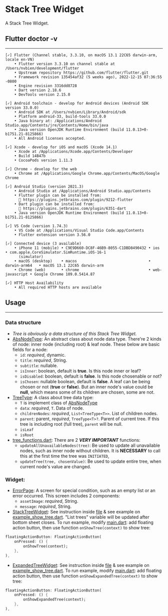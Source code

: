 # Stack Tree Widget

A Stack Tree Widget.

## Flutter doctor -v
-------

```
[✓] Flutter (Channel stable, 3.3.10, on macOS 13.1 22C65 darwin-arm, locale en-VN)
    • Flutter version 3.3.10 on channel stable at /Users/nvbien/development/flutter
    • Upstream repository https://github.com/flutter/flutter.git
    • Framework revision 135454af32 (5 weeks ago), 2022-12-15 07:36:55 -0800
    • Engine revision 3316dd8728
    • Dart version 2.18.6
    • DevTools version 2.15.0

[✓] Android toolchain - develop for Android devices (Android SDK version 33.0.0)
    • Android SDK at /Users/nvbien/Library/Android/sdk
    • Platform android-33, build-tools 33.0.0
    • Java binary at: /Applications/Android Studio.app/Contents/jre/Contents/Home/bin/java
    • Java version OpenJDK Runtime Environment (build 11.0.13+0-b1751.21-8125866)
    • All Android licenses accepted.

[✓] Xcode - develop for iOS and macOS (Xcode 14.1)
    • Xcode at /Applications/Xcode.app/Contents/Developer
    • Build 14B47b
    • CocoaPods version 1.11.3

[✓] Chrome - develop for the web
    • Chrome at /Applications/Google Chrome.app/Contents/MacOS/Google Chrome

[✓] Android Studio (version 2021.3)
    • Android Studio at /Applications/Android Studio.app/Contents
    • Flutter plugin can be installed from:
      🔨 https://plugins.jetbrains.com/plugin/9212-flutter
    • Dart plugin can be installed from:
      🔨 https://plugins.jetbrains.com/plugin/6351-dart
    • Java version OpenJDK Runtime Environment (build 11.0.13+0-b1751.21-8125866)

[✓] VS Code (version 1.74.3)
    • VS Code at /Applications/Visual Studio Code.app/Contents
    • Flutter extension version 3.56.0

[✓] Connected device (3 available)
    • iPhone 11 (mobile) • C9E9D660-DC8F-46B9-8055-C1DBD8490432 • ios            • com.apple.CoreSimulator.SimRuntime.iOS-16-1
      (simulator)
    • macOS (desktop)    • macos                                • darwin-arm64   • macOS 13.1 22C65 darwin-arm
    • Chrome (web)       • chrome                               • web-javascript • Google Chrome 109.0.5414.87

[✓] HTTP Host Availability
    • All required HTTP hosts are available
```

## Usage
-------
### Data structure
- *Tree is obviously a data structure of this Stack Tree Widget.*
- [AbsNodeType](abstract_node_type.dart): An abstract class about node data type. There're 2 kinds of node: inner node (including root) & leaf node. These below are basic fields for a node:
    - `id`: _required_, dynamic.
    - `title`: _required_, String.
    - `subtitle`: nullable.
    - `isInner`:  boolean, default is **true**. Is this node inner or leaf?
    - `isDisabled`:  boolean, default is **false**. Is this node chosenable or not?
    - `isChosen`: nullable boolean, default is **false**. A leaf can be being chosen or not (**true** or **false**). But an inner node's value could be **null**, which means some of its children are chosen, some are not.
- [TreeType<T extends AbsNodeType>](tree_type.dart): A class about tree data type:
    - `T` is implement class of [AbsNodeType](abstract_node_type.dart)
    - `data`: _required_, `T`. Data of node.
    - `childrenNodes`: _required_, `List<TreeType<T>>`. List of children nodes.
    - `parent`: parent, _required_, `TreeType<T>?`. Parent of current tree. If this tree is including root (full tree), `parent` will be null.
    - `isLeaf`
    - `isRoot`
- [tree_functions.dart](tree_functions.dart): There are 2 ***VERY IMPORTANT*** functions:
    - `updateAllUnavailableNodes(tree)`: Be used to update all unavailable nodes, such as inner node without children. It is **NECESSARY** to call this at the first time the tree was `INITIATED`,
    - `updateTree(tree, chosenValue)`: Be used to update entire tree, when current node's value are changed.
### Widget:
- [ErrorPage](error_page.dart): A screen for special condition, such as an empty list or an error occurred. This screen includes 2 components:
    - `assetImage`: _required_, String.
    - `message`: _required_, String.
- [StackTreeWidget](stack_tree_widget.dart): See instruction inside [file](stack_tree_widget.dart) & see example on [example_show_tree.dart](example/example_show_tree.dart). "List trees" variable will be updated after bottom sheet closes. To run example, modify [main.dart](../../../main.dart): add floating action button, then use function `onShowTree(context)` to show tree:
```dart
floatingActionButton: FloatingActionButton(
    onPressed: () {
        onShowTree(context);
    },
),
```
- [ExpandedTreeWidget](expanded_tree_widget.dart): See instruction inside [file](expanded_tree_widget.dart) & see example on [example_show_tree.dart](example/example_show_tree.dart). To run example, modify [main.dart](../../../main.dart): add floating action button, then use function `onShowExpandedTree(context)` to show tree:
```dart
floatingActionButton: FloatingActionButton(
    onPressed: () {
        onShowExpandedTree(context);
    },
),